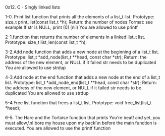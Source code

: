 0x12. C - Singly linked lists

1-0. Print list
function that prints all the elements of a list_t list.
Prototype: size_t print_list(const list_t *h);
Return: the number of nodes
Format: see example
If str is NULL, print [0] (nil)
You are allowed to use printf

2-1.function that returns the number of elements in a linked list_t list.
Prototype: size_t list_len(const list_t *h);

3-2.Add node
function that adds a new node at the beginning of a list_t list.
Prototype: list_t *add_node(list_t **head, const char *str);
Return: the address of the new element, or NULL if it failed
str needs to be duplicated
You are allowed to use strdup

4-3.Add node at the end
function that adds a new node at the end of a list_t list.
Prototype: list_t *add_node_end(list_t **head, const char *str);
Return: the address of the new element, or NULL if it failed
str needs to be duplicated
You are allowed to use strdup

5-4.Free list
function that frees a list_t list.
Prototype: void free_list(list_t *head);

6-5. The Hare and the Tortoise
function that prints You're beat! and yet, you must allow,\nI bore my house upon my back!\n before the main function is executed.
You are allowed to use the printf function
